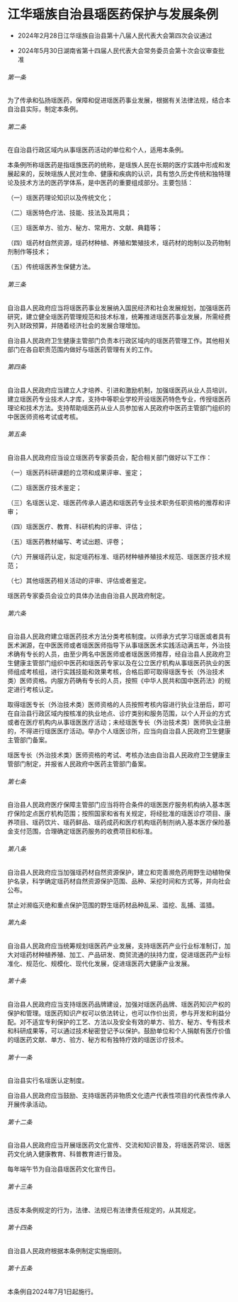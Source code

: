 # 江华瑶族自治县瑶医药保护与发展条例

- 2024年2月28日江华瑶族自治县第十八届人民代表大会第四次会议通过

- 2024年5月30日湖南省第十四届人民代表大会常务委员会第十次会议审查批准

<!-- INFO END -->

###### 第一条

为了传承和弘扬瑶医药，保障和促进瑶医药事业发展，根据有关法律法规，结合本自治县实际，制定本条例。

###### 第二条

在自治县行政区域内从事瑶医药活动的单位和个人，适用本条例。

本条例所称瑶医药是指瑶族医药的统称，是瑶族人民在长期的医疗实践中形成和发展起来的，反映瑶族人民对生命、健康和疾病的认识，具有悠久历史传统和独特理论及技术方法的医药学体系，是中医药的重要组成部分。主要包括：

（一）瑶医药理论知识以及传统文化；

（二）瑶医特色疗法、技能、技法及其用具；

（三）瑶医单方、验方、秘方、常用方、文献、典籍等；

（四）瑶药材自然资源，瑶药材种植、养殖和繁殖技术，瑶药材的炮制以及药物制剂制作等技术；

（五）传统瑶医养生保健方法。

###### 第三条

自治县人民政府应当将瑶医药事业发展纳入国民经济和社会发展规划，加强瑶医药研究，建立健全瑶医药管理规范和技术标准，统筹推进瑶医药事业发展，所需经费列入财政预算，并随着经济社会的发展合理增加。

自治县人民政府卫生健康主管部门负责本行政区域内的瑶医药管理工作。其他相关部门在各自职责范围内做好与瑶医药管理有关的工作。

###### 第四条

自治县人民政府应当建立人才培养、引进和激励机制，加强瑶医药从业人员培训，建立瑶医药专业技术人才库，支持中等职业学校开设瑶医药特色专业，传授瑶医药理论和技术方法。支持帮助瑶医药从业人员参加省人民政府中医药主管部门组织的中医医师资格考试或考核。

###### 第五条

自治县人民政府应当设立瑶医药专家委员会，配合相关部门做好以下工作：

（一）瑶医药科研课题的立项和成果评审、鉴定；

（二）瑶医医疗技术鉴定；

（三）名瑶医认定、瑶医药传承人遴选和瑶医药专业技术职务任职资格的推荐和评审；

（四）瑶医医疗、教育、科研机构的评审、评估；

（五）瑶医药教材编写、考试出题、评卷；

（六）开展瑶药认定，拟定瑶药标准、瑶药材种植养殖技术规范、瑶医医疗技术规范；

（七）其他瑶医药相关活动的评审、评估或者鉴定。

瑶医药专家委员会设立的具体办法由自治县人民政府制定。

###### 第六条

自治县人民政府建立瑶医药技术方法分类考核制度。以师承方式学习瑶医或者具有医术渊源，在中医医师或者瑶医医师指导下从事瑶医医术实践活动满五年，外治技术确有专长的人员，由至少两名中医医师或者瑶医医师推荐，经自治县人民政府卫生健康主管部门组织中医药和瑶医药专家以及在公立医疗机构从事瑶医药执业的医师组成考核组，进行实践技能和效果考核，合格后即可取得瑶医专长（外治技术类）医师资格。内服方药确有专长的人员，按照《中华人民共和国中医药法》的规定进行考核认定。

取得瑶医专长（外治技术类）医师资格的人员按照考核内容进行执业注册后，即可在自治县行政区域内按核准的执业地点、诊疗类别和服务范围，以个人开业的方式或者在医疗机构内从事瑶医医疗活动；未经瑶医专长（外治技术类）医师执业注册的，不得进行瑶医医疗活动。举办个人瑶医诊所，应当向自治县人民政府卫生健康主管部门备案。

瑶医专长（外治技术类）医师资格的考试、考核办法由自治县人民政府卫生健康主管部门制定，并报省人民政府中医药主管部门备案。

###### 第七条

自治县人民政府医疗保障主管部门应当将符合条件的瑶医医疗服务机构纳入基本医疗保险定点医疗机构范围；按照国家和省有关规定，将经批准的瑶医诊疗项目、康养项目、瑶药饮片、瑶药鲜品、瑶药成药和医疗机构瑶药制剂纳入基本医疗保险基金支付范围，合理确定瑶医药服务的收费项目和标准。

###### 第八条

自治县人民政府应当加强瑶药材自然资源保护，建立和完善濒危药用野生动植物保护名录，科学确定瑶药材自然资源保护范围、品种、采挖时间和方式等，并向社会公布。

禁止对濒临灭绝和重点保护范围的野生瑶药材品种乱采、滥挖、乱捕、滥猎。

###### 第九条

自治县人民政府应当统筹规划瑶医药产业发展，支持瑶医药产业行业标准制订，加大对瑶药材种植养殖、加工、产品研发、商贸流通的扶持力度，促进瑶医药产业标准化、规范化、规模化、现代化发展，促进瑶医药大健康产业发展。

###### 第十条

自治县人民政府应当支持瑶医药品牌建设，加强对瑶医药品牌、瑶医药知识产权的保护和管理。瑶医药知识产权可以依法转让，也可以作价出资，参与开发和利益分配。对不适宜专利保护的工艺、方法以及安全有效的单方、验方、秘方、专有技术和科研成果等，可以通过技术秘密登记予以保护。鼓励单位和个人捐献有医疗价值的瑶医药文献、单方、验方、秘方和有独特疗效的瑶医诊疗技术。

###### 第十一条

自治县实行名瑶医认定制度。

自治县人民政府应当鼓励、支持瑶医药非物质文化遗产代表性项目的代表性传承人开展传承活动。

###### 第十二条

自治县人民政府应当开展瑶医药文化宣传、交流和知识普及，将瑶医药常识、瑶医药文化纳入健康教育、科普教育进行普及。

每年端午节为自治县瑶医药文化宣传日。

###### 第十三条

违反本条例规定的行为，法律、法规已有法律责任规定的，从其规定。

###### 第十四条

自治县人民政府根据本条例制定实施细则。

###### 第十五条

本条例自2024年7月1日起施行。
